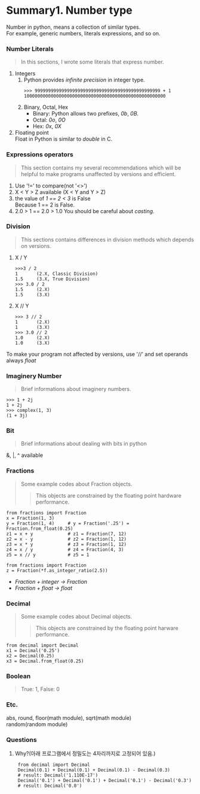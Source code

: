 # Summary1. Number type
Number in python, means a collection of similar types.  
For example, generic numbers, literals expressions, and so on.  
### Number Literals
> In this sections, I wrote some literals that express number.
1. Integers  
    1) Python provides *infinite precision* in integer type.  
        <pre><code>>>> 99999999999999999999999999999999999999999999999 + 1
       10000000000000000000000000000000000000000000000000000</code></pre>  
    2) Binary, Octal, Hex
        * Binary: Python allows two prefixes, *0b*, *0B*.
        * Octal: *0o*, *0O*
        * Hex: *0x*, *0X*
2. Floating point  
Float in Python is similar to *double* in C.

### Expressions operators
> This section contains my several recommendations which will be helpful to make programs unaffected by versions and efficient.
1. Use '!=' to compare(not '<>')
2. X < Y > Z available (X < Y and Y > Z)
3. the value of *1 == 2 < 3* is False  
Because 1 == 2 is False.
4. 2.0 > 1 == 2.0 > 1.0
You should be careful about *casting*.

### Division
> This sections contains differences in division methods which depends on versions.
1. X / Y
    <pre><code>>>>3 / 2
   1       (2.X, Classic Division)
   1.5     (3.X, True Division)
   >>> 3.0 / 2
   1.5     (2.X)
   1.5     (3.X)</code></pre>
2. X // Y
    <pre><code>>>> 3 // 2
   1       (2.X)
   1       (3.X)
   >>> 3.0 // 2
   1.0     (2.X)
   1.0     (3.X)</code></pre>  
To make your program not affected by versions, use '//' and set operands always *float*

### Imaginery Number
> Brief informations about imaginery numbers.  
<pre><code>>>> 1 + 2j
1 + 2j
>>> complex(1, 3)
(1 + 3j)</code></pre>

### Bit
> Brief informations about dealing with bits in python    

&, |, ^ available

### Fractions
> Some example codes about Fraction objects.
>> This objects are constrained by the floating point hardware performance.
<pre><code>from fractions import Fraction
x = Fraction(1, 3)
y = Fraction(1, 4)     # y = Fraction('.25') = Fraction.from_float(0.25)
z1 = x + y             # z1 = Fraction(7, 12)
z2 = x - y             # z2 = Fraction(1, 12)  
z3 = x * y             # z3 = Fraction(1, 12)
z4 = x / y             # z4 = Fraction(4, 3)
z5 = x // y            # z5 = 1
</code></pre>
<pre><code>from fractions import Fraction
z = Fraction(*f.as_integer_ratio(2.5))
</code></pre>

* *Fraction + integer -> Fraction*
* *Fraction + float -> float* 

### Decimal
> Some example codes about Decimal objects.
>> This objects are constrained by the floating point harware performance.
<pre><code>from decimal import Decimal
x1 = Decimal('0.25')
x2 = Decimal(0.25)
x3 = Decimal.from_float(0.25)
</code></pre>

### Boolean
> True: 1, False: 0

### Etc.
abs, round, floor(math module), sqrt(math module)  
random(random module)

### Questions
1. Why?(아래 프로그램에서 정밀도는 4자리까지로 고정되어 있음.)
    <pre><code> from decimal import Decimal
    Decimal(0.1) + Decimal(0.1) + Decimal(0.1) - Decimal(0.3)
    # result: Decimal('1.110E-17')
    Decimal('0.1') + Decimal('0.1') + Decimal('0.1') - Decimal('0.3')
    # result: Decimal('0.0')</code></pre>


